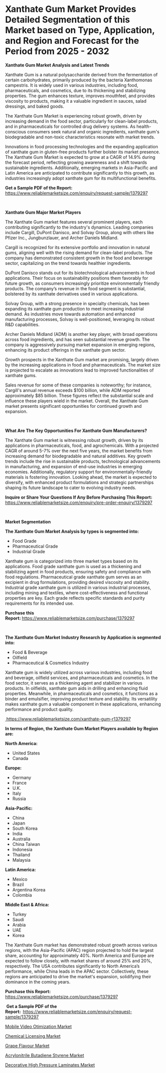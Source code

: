 <p><h1>Xanthate Gum Market Provides Detailed Segmentation of this Market based on Type, Application, and Region and Forecast for the Period from 2025 - 2032</h1></p><p><strong>Xanthate Gum Market Analysis and Latest Trends</strong></p>
<p><p>Xanthate Gum is a natural polysaccharide derived from the fermentation of certain carbohydrates, primarily produced by the bacteria Xanthomonas campestris. It is widely used in various industries, including food, pharmaceuticals, and cosmetics, due to its thickening and stabilizing properties. The gum enhances texture, improves mouthfeel, and provides viscosity to products, making it a valuable ingredient in sauces, salad dressings, and baked goods.</p><p>The Xanthate Gum Market is experiencing robust growth, driven by increasing demand in the food sector, particularly for clean-label products, and in pharmaceuticals for controlled drug delivery systems. As health-conscious consumers seek natural and organic ingredients, xanthate gum's biodegradable and non-toxic characteristics resonate with market trends. </p><p>Innovations in food processing technologies and the expanding application of xanthate gum in gluten-free products further bolster its market presence. The Xanthate Gum Market is expected to grow at a CAGR of 14.9% during the forecast period, reflecting growing awareness and a shift towards sustainable ingredients. Additionally, emerging markets in Asia-Pacific and Latin America are anticipated to contribute significantly to this growth, as industries increasingly adopt xanthate gum for its multifunctional benefits.</p></p>
<p><strong>Get a Sample PDF of the Report:&nbsp;</strong> <a href="https://www.reliablemarketsize.com/enquiry/request-sample/1379297?utm_campaign=1832&utm_medium=2&utm_source=Github&utm_content=ia&utm_term=30012025&utm_id=xanthate-gum">https://www.reliablemarketsize.com/enquiry/request-sample/1379297</a></p>
<p>&nbsp;</p>
<p><strong>Xanthate Gum Major Market Players</strong></p>
<p><p>The Xanthate Gum market features several prominent players, each contributing significantly to the industry's dynamics. Leading companies include Cargill, DuPont Danisco, and Solvay Group, along with others like Pfizer Inc., Jungbunzlauer, and Archer Daniels Midland.</p><p>Cargill is recognized for its extensive portfolio and innovation in natural gums, aligning well with the rising demand for clean-label products. The company has demonstrated consistent growth in the food and beverage sector, capitalizing on the trend towards healthier ingredients.</p><p>DuPont Danisco stands out for its biotechnological advancements in food applications. Their focus on sustainability positions them favorably for future growth, as consumers increasingly prioritize environmentally friendly products. The company’s revenue in the food segment is substantial, bolstered by its xanthate derivatives used in various applications.</p><p>Solvay Group, with a strong presence in specialty chemicals, has been expanding its xanthate gum production to meet increasing industrial demand. As industries move towards automation and enhanced manufacturing processes, Solvay is well-positioned, leveraging its robust R&D capabilities.</p><p>Archer Daniels Midland (ADM) is another key player, with broad operations across food ingredients, and has seen substantial revenue growth. The company is aggressively pursuing market expansion in emerging regions, enhancing its product offerings in the xanthate gum sector.</p><p>Growth prospects in the Xanthate Gum market are promising, largely driven by the increasing applications in food and pharmaceuticals. The market size is projected to escalate as innovations lead to improved functionalities of xanthate gums.</p><p>Sales revenue for some of these companies is noteworthy; for instance, Cargill's annual revenue exceeds $100 billion, while ADM reported approximately $85 billion. These figures reflect the substantial scale and influence these players wield in the market. Overall, the Xanthate Gum market presents significant opportunities for continued growth and expansion.</p></p>
<p>&nbsp;</p>
<p><strong>What Are The Key Opportunities For Xanthate Gum Manufacturers?</strong></p>
<p><p>The Xanthate Gum market is witnessing robust growth, driven by its applications in pharmaceuticals, food, and agrochemicals. With a projected CAGR of around 5-7% over the next five years, the market benefits from increasing demand for biodegradable and natural additives. Key growth trends include the rise in sustainable products, technological advancements in manufacturing, and expansion of end-use industries in emerging economies. Additionally, regulatory support for environmentally-friendly materials is fostering innovation. Looking ahead, the market is expected to diversify, with enhanced product formulations and strategic partnerships shaping its future landscape to cater to evolving industry needs.</p></p>
<p><strong>Inquire or Share Your Questions If Any Before Purchasing This Report:</strong> <a href="https://www.reliablemarketsize.com/enquiry/pre-order-enquiry/1379297?utm_campaign=1832&utm_medium=2&utm_source=Github&utm_content=ia&utm_term=30012025&utm_id=xanthate-gum">https://www.reliablemarketsize.com/enquiry/pre-order-enquiry/1379297</a></p>
<p>&nbsp;</p>
<p><strong>Market Segmentation</strong></p>
<p><strong>The Xanthate Gum Market Analysis by types is segmented into:</strong></p>
<p><ul><li>Food Grade</li><li>Pharmaceutical Grade</li><li>Industrial Grade</li></ul></p>
<p><p>Xanthate gum is categorized into three market types based on its applications. Food grade xanthate gum is used as a thickening and stabilizing agent in food products, ensuring safety and compliance with food regulations. Pharmaceutical grade xanthate gum serves as an excipient in drug formulations, providing desired viscosity and stability. Industrial grade xanthate gum is utilized in various industrial processes, including mining and textiles, where cost-effectiveness and functional properties are key. Each grade reflects specific standards and purity requirements for its intended use.</p></p>
<p><strong>Purchase this Report:&nbsp;</strong><a href="https://www.reliablemarketsize.com/purchase/1379297?utm_campaign=1832&utm_medium=2&utm_source=Github&utm_content=ia&utm_term=30012025&utm_id=xanthate-gum">https://www.reliablemarketsize.com/purchase/1379297</a></p>
<p>&nbsp;</p>
<p><strong>The Xanthate Gum Market Industry Research by Application is segmented into:</strong></p>
<p><ul><li>Food & Beverage</li><li>Oilfield</li><li>Pharmaceutical & Cosmetics Industry</li></ul></p>
<p><p>Xanthate gum is widely utilized across various industries, including food and beverage, oilfield services, and pharmaceuticals and cosmetics. In the food sector, it serves as a thickening agent and stabilizer in various products. In oilfields, xanthate gum aids in drilling and enhancing fluid properties. Meanwhile, in pharmaceuticals and cosmetics, it functions as a binder and emulsifier, improving product texture and stability. Its versatility makes xanthate gum a valuable component in these applications, enhancing performance and product quality.</p></p>
<p><a href="https://www.reliablemarketsize.com/xanthate-gum-r1379297?utm_campaign=1832&utm_medium=2&utm_source=Github&utm_content=ia&utm_term=30012025&utm_id=xanthate-gum">&nbsp;https://www.reliablemarketsize.com/xanthate-gum-r1379297</a></p>
<p><strong>In terms of Region, the Xanthate Gum Market Players available by Region are:</strong></p>
<p>
    <p> <strong> North America: </strong>
        <ul>
            <li>United States</li>
            <li>Canada</li>
        </ul>
        </p> 
    <p> <strong> Europe: </strong>
        <ul>
            <li>Germany</li>
            <li>France</li>
            <li>U.K.</li>
            <li>Italy</li>
            <li>Russia</li>
        </ul>
        </p> 
    <p> <strong> Asia-Pacific: </strong>
        <ul>
            <li>China</li>
            <li>Japan</li>
            <li>South Korea</li>
            <li>India</li>
            <li>Australia</li>
            <li>China Taiwan</li>
            <li>Indonesia</li>
            <li>Thailand</li>
            <li>Malaysia</li>
        </ul>
        </p> 
    <p> <strong> Latin America: </strong>
        <ul>
            <li>Mexico</li>
            <li>Brazil</li>
            <li>Argentina Korea</li>
            <li>Colombia</li>
        </ul>
        </p> 
    <p> <strong> Middle East & Africa: </strong>
        <ul>
            <li>Turkey</li>
            <li>Saudi</li>
            <li>Arabia</li>
            <li>UAE</li>
            <li>Korea</li>
        </ul>
    </p>
    </p>
<p><p>The Xanthate Gum market has demonstrated robust growth across various regions, with the Asia-Pacific (APAC) region projected to hold the largest share, accounting for approximately 40%. North America and Europe are expected to follow closely, with market shares of around 25% and 20%, respectively. The USA contributes significantly to North America’s performance, while China leads in the APAC sector. Collectively, these regions are anticipated to drive the market's expansion, solidifying their dominance in the coming years.</p></p>
<p><strong>Purchase this Report: </strong><a href="https://www.reliablemarketsize.com/purchase/1379297?utm_campaign=1832&utm_medium=2&utm_source=Github&utm_content=ia&utm_term=30012025&utm_id=xanthate-gum">https://www.reliablemarketsize.com/purchase/1379297</a></p>
<p>&nbsp;<strong>Get a Sample PDF of the Report:&nbsp;&nbsp;</strong><a href="https://www.reliablemarketsize.com/enquiry/request-sample/1379297?utm_campaign=1832&utm_medium=2&utm_source=Github&utm_content=ia&utm_term=30012025&utm_id=xanthate-gum">https://www.reliablemarketsize.com/enquiry/request-sample/1379297</a></p>
<p><strong></strong></p>
<p><p><a href="https://www.linkedin.com/pulse/analyzing-mobile-video-otimization-market-trends-size-share-kk1he?utm_campaign=1832&utm_medium=2&utm_source=Github&utm_content=ia&utm_term=30012025&utm_id=xanthate-gum">Mobile Video Otimization Market</a></p><p><a href="https://github.com/philaphindo/Market-Research-Report-List-1/blob/main/chemical-licensing-market.md?utm_campaign=1832&utm_medium=2&utm_source=Github&utm_content=ia&utm_term=30012025&utm_id=xanthate-gum">Chemical Licensing Market</a></p><p><a href="https://www.linkedin.com/pulse/detailed-report-thesize-dynamics-expected-growth-142-cagrof-fh91c?utm_campaign=1832&utm_medium=2&utm_source=Github&utm_content=ia&utm_term=30012025&utm_id=xanthate-gum">Grape Flavour Market</a></p><p><a href="https://github.com/aiexisaliwan/Market-Research-Report-List-1/blob/main/acrylonitrile-butadiene-styrene-market.md?utm_campaign=1832&utm_medium=2&utm_source=Github&utm_content=ia&utm_term=30012025&utm_id=xanthate-gum">Acrylonitrile Butadiene Styrene Market</a></p><p><a href="https://www.linkedin.com/pulse/decorative-high-pressure-laminates-market-size-forecasted-t5jgf?utm_campaign=1832&utm_medium=2&utm_source=Github&utm_content=ia&utm_term=30012025&utm_id=xanthate-gum">Decorative High Pressure Laminates Market</a></p></p>